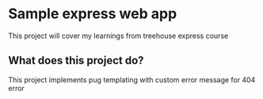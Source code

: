 # Sample express web app

This project will cover my learnings from treehouse express course

## What does this project do?

This project implements pug templating with custom error message for 404 error
